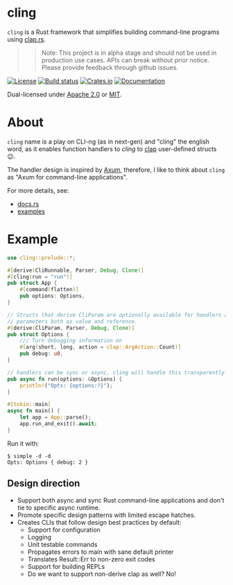 # cling
`cling` is a Rust framework that simplifies building command-line programs using [clap.rs](https://clap.rs).

>> Note: This project is in alpha stage and should not be used in production use cases. APIs can break without prior notice. Please provide feedback through github issues.

[![License](https://img.shields.io/badge/license-BSD--2--Clause--Patent-blue?style=flat-square
)](LICENSE)
[![Build status](https://github.com/AhmedSoliman/cling/actions/workflows/check.yml/badge.svg?branch=main)](https://github.com/AhmedSoliman/cling/actions/workflows/check.yml)
[![Crates.io](https://img.shields.io/crates/v/cling)](https://crates.io/crates/cling)
[![Documentation](https://docs.rs/cling/badge.svg)](https://docs.rs/cling)

Dual-licensed under [Apache 2.0](LICENSE-APACHE) or [MIT](LICENSE-MIT).

# About
`cling` name is a play on CLI-ng (as in next-gen) and "cling" the english word, 
as it enables function handlers to _cling_ to [clap](https://clap.rs) user-defined structs 😉.

The handler design is inspired by [Axum](https://github.com/tokio-rs/axum), therefore, I like to think about `cling` as "Axum for command-line applications". 

For more details, see:
- [docs.rs](https://docs.rs/cling/latest/cling/)
- [examples](examples/)

# Example

```rust
use cling::prelude::*;

#[derive(CliRunnable, Parser, Debug, Clone)]
#[cling(run = "run")]
pub struct App {
    #[command(flatten)]
    pub options: Options,
}

// Structs that derive CliParam are optionally available for handlers as
// parameters both as value and reference.
#[derive(CliParam, Parser, Debug, Clone)]
pub struct Options {
    /// Turn debugging information on
    #[arg(short, long, action = clap::ArgAction::Count)]
    pub debug: u8,
}

// handlers can be sync or async, cling will handle this transparently.
pub async fn run(options: &Options) {
    println!("Opts: {options:?}");
}

#[tokio::main]
async fn main() {
    let app = App::parse();
    app.run_and_exit().await;
}
```

Run it with:
```console
$ simple -d -d
Opts: Options { debug: 2 }

```

## Design direction
* Support both async and sync Rust command-line applications and don't tie to specific async runtime.
* Promote specific design patterns with limited escape hatches.
* Creates CLIs that follow design best practices by default:
    * Support for configuration
    * Logging
    * Unit testable commands
    * Propagates errors to main with sane default printer
    * Translates Result::Err to non-zero exit codes
    * Support for building REPLs
    * Do we want to support non-derive clap as well? No!
